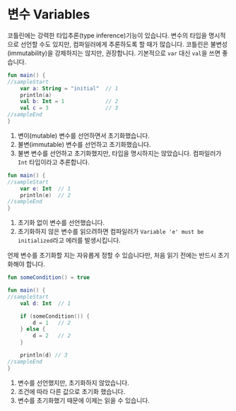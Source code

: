 # 변수 Variables

코틀린에는 강력한 타입추론(type inference)기능이 있습니다. 변수의 타입을 명시적으로 선언할 수도 있지만, 컴파일러에게 추론하도록 할 때가 많습니다. 코틀린은 불변성(immutability)을 강제하지는 않지만, 권장합니다. 기본적으로 `var` 대신 `val`을 쓰면 좋습니다.

```kotlin
fun main() {
//sampleStart
    var a: String = "initial"  // 1
    println(a)
    val b: Int = 1             // 2
    val c = 3                  // 3
//sampleEnd
}
```

1. 변이(mutable) 변수를 선언하면서 초기화했습니다.
2. 불변(immutable) 변수를 선언하고 초기화했습니다.
3. 불변 변수를 선언하고 초기화했지만, 타입을 명시하지는 않았습니다. 컴파일러가 `Int` 타입이라고 추론합니다.

```kotlin
fun main() {
//sampleStart
    var e: Int  // 1
    println(e)  // 2
//sampleEnd
}
```

1. 초기화 없이 변수를 선언했습니다.
2. 초기화하지 않은 변수를 읽으려하면 컴파일러가 `Variable 'e' must be initialized`라고 에러를 발생시킵니다.

언제 변수를 초기화할 지는 자유롭게 정할 수 있습니다만, 처음 읽기 전에는 반드시 초기화해야 합니다.

```kotlin
fun someCondition() = true

fun main() {
//sampleStart
    val d: Int  // 1

    if (someCondition()) {
        d = 1   // 2
    } else {
        d = 2   // 2
    }

    println(d) // 3
//sampleEnd
}
```

1. 변수를 선언했지만, 초기화하지 않았습니다.
2. 조건에 따라 다른 값으로 초기화 했습니다.
3. 변수를 초기화했기 때문에 이제는 읽을 수 있습니다.